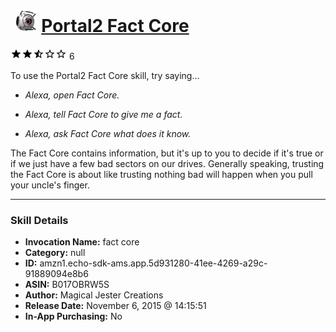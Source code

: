 # &nbsp;<img src="skill_icon" alt="Portal2 Fact Core icon" width="36"> [Portal2 Fact Core](http://alexa.amazon.com/#skills/amzn1.echo-sdk-ams.app.5d931280-41ee-4269-a29c-91889094e8b6)
![2.7 stars](../../images/ic_star_black_18dp_1x.png)![2.7 stars](../../images/ic_star_black_18dp_1x.png)![2.7 stars](../../images/ic_star_half_black_18dp_1x.png)![2.7 stars](../../images/ic_star_border_black_18dp_1x.png)![2.7 stars](../../images/ic_star_border_black_18dp_1x.png) 6

To use the Portal2 Fact Core skill, try saying...

* *Alexa, open Fact Core.*

* *Alexa, tell Fact Core to give me a fact.*

* *Alexa, ask Fact Core what does it know.*

The Fact Core contains information, but it's up to you to decide if it's true or if we just have a few bad sectors on our drives.  Generally speaking, trusting the Fact Core is about like trusting nothing bad will happen when you pull your uncle's finger.

***

### Skill Details

* **Invocation Name:** fact core
* **Category:** null
* **ID:** amzn1.echo-sdk-ams.app.5d931280-41ee-4269-a29c-91889094e8b6
* **ASIN:** B017OBRW5S
* **Author:** Magical Jester Creations
* **Release Date:** November 6, 2015 @ 14:15:51
* **In-App Purchasing:** No
